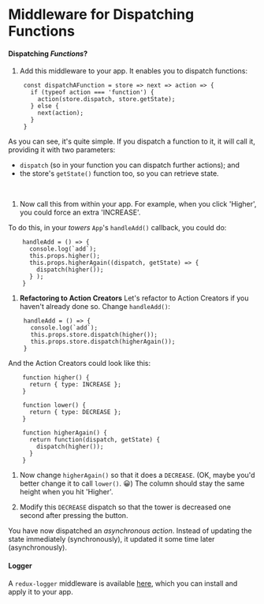 # Middleware for Dispatching Functions

#### Dispatching _Functions_?

1. Add this middleware to your app. It enables you to dispatch functions:

        const dispatchAFunction = store => next => action => {
          if (typeof action === 'function') {
            action(store.dispatch, store.getState);
          } else {
            next(action);
          }
        }

  As you can see, it's quite simple. If you dispatch a function to it, it will call it, providing it with two parameters:

  - `dispatch` (so in your function you can dispatch further actions); and
  - the store's `getState()` function too, so you can retrieve state.

  <br />

1. Now call this from within your app. For example, when you click 'Higher', you could force an extra 'INCREASE'.

  To do this, in your _towers_ `App`'s `handleAdd()` callback, you could do:

        handleAdd = () => {
          console.log(`add`);
          this.props.higher();
          this.props.higherAgain((dispatch, getState) => {
            dispatch(higher());
          } );
        }

1. __Refactoring to Action Creators__ Let's refactor to Action Creators if you haven't already done so. Change `handleAdd()`:

        handleAdd = () => {
          console.log(`add`);
          this.props.store.dispatch(higher());
          this.props.store.dispatch(higherAgain());
        }

  And the Action Creators could look like this:

        function higher() {
          return { type: INCREASE };
        }

        function lower() {
          return { type: DECREASE };
        }

        function higherAgain() {
          return function(dispatch, getState) {
            dispatch(higher());
          }
        }

1. Now change `higherAgain()` so that it does a `DECREASE`.  (OK, maybe you'd better change it to call `lower()`. 😀) The column should stay the same height when you hit 'Higher'.

1. Modify this `DECREASE` dispatch so that the tower is decreased one second after pressing the button.

  You have now dispatched an _asynchronous action_. Instead of updating the state immediately (synchronously), it updated it some time later (asynchronously).


#### Logger

A `redux-logger` middleware is available [here](https://github.com/evgenyrodionov/redux-logger), which you can install and apply it to your app.


